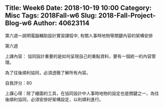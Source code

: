 Title: Week6
Date: 2018-10-19 10:00
Category: Misc
Tags: 2018Fall-w6
Slug: 2018-Fall-Project-Blog-w6
Author: 40623114
---

第六週～說明電腦輔助設計實習課程中, 有關人事時地物等關鍵內容的架構安排
<!-- PELICAN_END_SUMMARY -->

第六週

[上課影片]:https://www.youtube.com/watch?v=i0zDhlxAJmk

上課內容：
協同設計重要的是如何呈現自己的重點資料，要有一個統一的內容管理。

為了往後順利協同，必須透徹了解所有內容。

自我評分：80

上課心得：除了繪圖的工具，在協同設計中人事時地物的設定也是關鍵之一，為往後順利協同，必須安排好架構設定，以利順利進行。